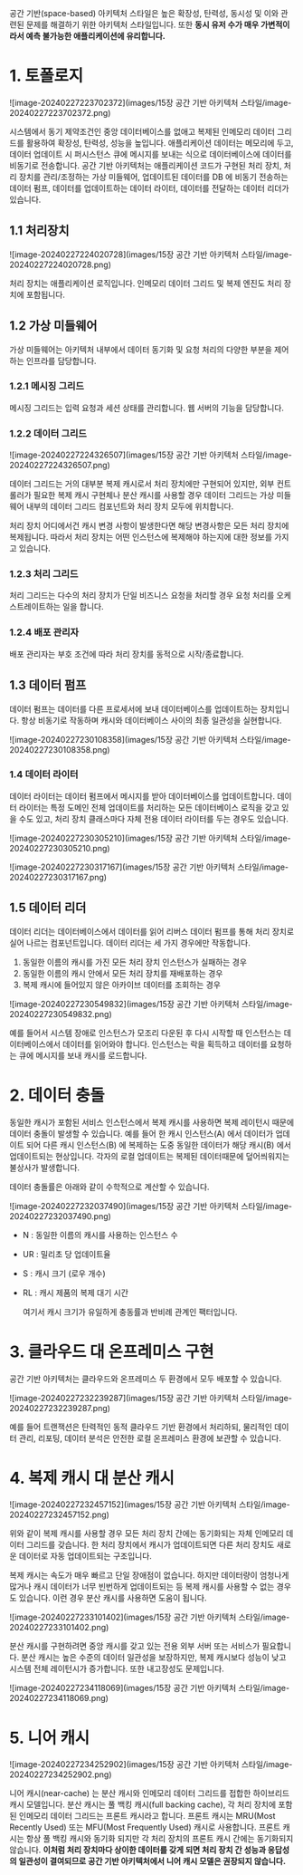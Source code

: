   공간 기반(space-based) 아키텍처 스타일은 높은 확장성, 탄력성, 동시성 및 이와 관련된 문제를 해결하기 위한 아키텍처 스타일입니다. 또한 **동시 유저 수가 매우 가변적이라서 예측 불가능한 애플리케이션에 유리합니다.**

# 1. 토폴로지

![image-20240227223702372](images/15장 공간 기반 아키텍처 스타일/image-20240227223702372.png)

  시스템에서 동기 제약조건인 중앙 데이터베이스를 없애고 복제된 인메모리 데이터 그리드를 활용하여 확장성, 탄력성, 성능을 높입니다. 애플리케이션 데이터는 메모리에 두고, 데이터 업데이트 시 퍼시스턴스 큐에 메시지를 보내는 식으로 데이터베이스에 데이터를 비동기로 전송합니다. 공간 기반 아키텍처는 애플리케이션 코드가 구현된 처리 장치, 처리 장치를 관리/조정하는 가상 미들웨어, 업데이트된 데이터를 DB 에 비동기 전송하는 데이터 펌프, 데이터를 업데이트하는 데이터 라이터, 데이터를 전달하는 데이터 리더가 있습니다.

## 1.1 처리장치

![image-20240227224020728](images/15장 공간 기반 아키텍처 스타일/image-20240227224020728.png)

  처리 장치는 애플리케이션 로직입니다. 인메모리 데이터 그리드 및 복제 엔진도 처리 장치에 포함됩니다.

## 1.2 가상 미들웨어

  가상 미들웨어는 아키텍처 내부에서 데이터 동기화 및 요청 처리의 다양한 부분을 제어하는 인프라를 담당합니다.

### 1.2.1 메시징 그리드

  메시징 그리드는 입력 요청과 세션 상태를 관리합니다. 웹 서버의 기능을 담당합니다.

### 1.2.2 데이터 그리드

![image-20240227224326507](images/15장 공간 기반 아키텍처 스타일/image-20240227224326507.png)

  데이터 그리드는 거의 대부분 복제 캐시로서 처리 장치에만 구현되어 있지만, 외부 컨트롤러가 필요한 복제 캐시 구현체나 분산 캐시를 사용할 경우 데이터 그리드는 가상 미들웨어 내부의 데이터 그리드 컴포넌트와 처리 장치 모두에 위치합니다.

  처리 장치 어디에서건 캐시 변경 사항이 발생한다면 해당 변경사항은 모든 처리 장치에 복제됩니다. 따라서 처리 장치는 어떤 인스턴스에 복제해야 하는지에 대한 정보를 가지고 있습니다.

### 1.2.3 처리 그리드

  처리 그리드는 다수의 처리 장치가 단일 비즈니스 요청을 처리할 경우 요청 처리를 오케스트레이트하는 일을 합니다.

### 1.2.4 배포 관리자

  배포 관리자는 부호 조건에 따라 처리 장치를 동적으로 시작/종료합니다.

## 1.3 데이터 펌프

  데이터 펌프는 데이터를 다른 프로세서에 보내 데이터베이스를 업데이트하는 장치입니다. 항상 비동기로 작동하며 캐시와 데이터베이스 사이의 최종 일관성을 실현합니다.

![image-20240227230108358](images/15장 공간 기반 아키텍처 스타일/image-20240227230108358.png)

### 1.4 데이터 라이터

  데이터 라이터는 데이터 펌프에서 메시지를 받아 데이터베이스를 업데이트합니다. 데이터 라이터는 특정 도메인 전체 업데이트를 처리하는 모든 데이터베이스 로직을 갖고 있을 수도 있고, 처리 장치 클래스마다 자체 전용 데이터 라이터를 두는 경우도 있습니다.

![image-20240227230305210](images/15장 공간 기반 아키텍처 스타일/image-20240227230305210.png)

![image-20240227230317167](images/15장 공간 기반 아키텍처 스타일/image-20240227230317167.png)

## 1.5 데이터 리더

  데이터 리더는 데이터베이스에서 데이터를 읽어 리버스 데이터 펌프를 통해 처리 장치로 실어 나르는 컴포넌트입니다. 데이터 리더는 세 가지 경우에만 작동합니다.

1. 동일한 이름의 캐시를 가진 모든 처리 장치 인스턴스가 실패하는 경우
2. 동일한 이름의 캐시 안에서 모든 처리 장치를 재배포하는 경우
3. 복제 캐시에 들어있지 않은 아카이브 데이터를 조회하는 경우

![image-20240227230549832](images/15장 공간 기반 아키텍처 스타일/image-20240227230549832.png)

  예를 들어서 시스템 장애로 인스턴스가 모조리 다운된 후 다시 시작할 때 인스턴스는 데이터베이스에서 데이터를 읽어와야 합니다. 인스턴스는 락을 획득하고 데이터를 요청하는 큐에 메시지를 보내 캐시를 로드합니다. 

# 2. 데이터 충돌

  동일한 캐시가 포함된 서비스 인스턴스에서 복제 캐시를 사용하면 복제 레이턴시 때문에 데이터 충돌이 발생할 수 있습니다. 예를 들어 한 캐시 인스턴스(A) 에서 데이터가 업데이트 되어 다른 캐시 인스턴스(B) 에 복제하는 도중 동일한 데이터가 해당 캐시(B) 에서 업데이트되는 현상입니다. 각자의 로컬 업데이트는 복제된 데이터때문에 덮어씌워지는 불상사가 발생합니다.

  데이터 충돌률은 아래와 같이 수학적으로 계산할 수 있습니다.

![image-20240227232037490](images/15장 공간 기반 아키텍처 스타일/image-20240227232037490.png)

- N : 동일한 이름의 캐시를 사용하는 인스턴스 수
- UR : 밀리초 당 업데이트율
- S : 캐시 크기 (로우 개수)
- RL : 캐시 제품의 복제 대기 시간

  여기서 캐시 크기가 유일하게 충동률과 반비례 관계인 팩터입니다.

# 3. 클라우드 대 온프레미스 구현

  공간 기반 아키텍처는 클라우드와 온프레미스 두 환경에서 모두 배포할 수 있습니다.

![image-20240227232239287](images/15장 공간 기반 아키텍처 스타일/image-20240227232239287.png)

  예를 들어 트랜잭션은 탄력적인 동적 클라우드 기반 환경에서 처리하되, 물리적인 데이터 관리, 리포팅, 데이터 분석은 안전한 로컬 온프레미스 환경에 보관할 수 있습니다.

# 4. 복제 캐시 대 분산 캐시

  ![image-20240227232457152](images/15장 공간 기반 아키텍처 스타일/image-20240227232457152.png)

  위와 같이 복제 캐시를 사용할 경우 모든 처리 장치 간에는 동기화되는 자체 인메모리 데이터 그리드를 갖습니다. 한 처리 장치에서 캐시가 업데이트되면 다른 처리 장치도 새로운 데이터로 자동 업데이트되는 구조입니다.

  복제 캐시는 속도가 매우 빠르고 단일 장애점이 없습니다. 하지만 데이터량이 엄청나게 많거나 캐시 데이터가 너무 빈번하게 업데이트되는 등 복제 캐시를 사용할 수 없는 경우도 있습니다. 이런 경우 분산 캐시를 사용하면 도움이 됩니다.

![image-20240227233101402](images/15장 공간 기반 아키텍처 스타일/image-20240227233101402.png)

  분산 캐시를 구현하려면 중앙 캐시를 갖고 있는 전용 외부 서버 또는 서비스가 필요합니다. 분산 캐시는 높은 수준의 데이터 일관성을 보장하지만, 복제 캐시보다 성능이 낮고 시스템 전체 레이턴시가 증가합니다. 또한 내고장성도 문제입니다.

![image-20240227234118069](images/15장 공간 기반 아키텍처 스타일/image-20240227234118069.png)

# 5. 니어 캐시

![image-20240227234252902](images/15장 공간 기반 아키텍처 스타일/image-20240227234252902.png)

  니어 캐시(near-cache) 는 분산 캐시와 인메모리 데이터 그리드를 접합한 하이브리드 캐시 모델입니다. 분산 캐시는 풀 백킹 캐시(full backing cache), 각 처리 장치에 포함된 인메모리 데이터 그리드는 프론트 캐시라고 합니다. 프론트 캐시는 MRU(Most Recently Used) 또는 MFU(Most Frequently Used) 캐시로 사용합니다. 프론트 캐시는 항상 풀 백킹 캐시와 동기화 되지만 각 처리 장치의 프론트 캐시 간에는 동기화되지 않습니다. **이처럼 처리 장치마다 상이한 데이터를 갖게 되면 처리 장치 간 성능과 응답성의 일관성이 결여되므로 공간 기반 아키텍처에서 니어 캐시 모델은 권장되지 않습니다.**


